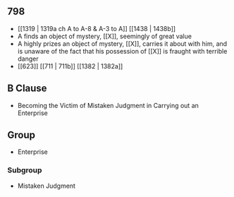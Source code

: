 ## 798
- [[1319 | 1319a ch A to A-8 &amp; A-3 to A]] [[1438 | 1438b]] 
- A finds an object of mystery, [[X]], seemingly of great value
- A highly prizes an object of mystery, [[X]], carries it about with him, and is unaware of the fact that his possession of [[X]] is fraught with terrible danger
- [[623]] [[711 | 711b]] [[1382 | 1382a]] 

## B Clause
- Becoming the Victim of Mistaken Judgment in Carrying out an Enterprise

## Group
- Enterprise

### Subgroup
- Mistaken Judgment


